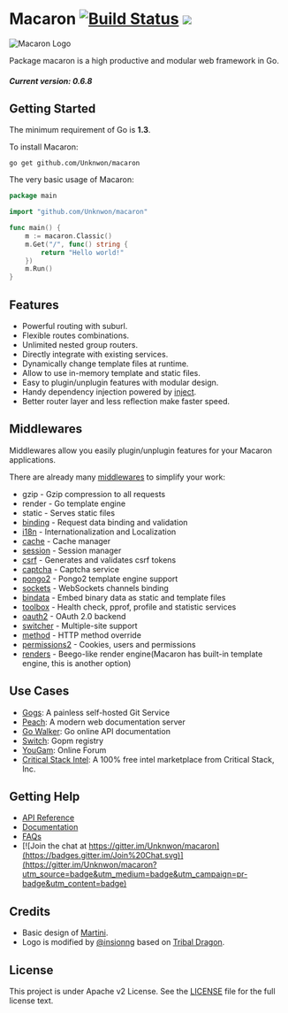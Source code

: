 Macaron [![Build Status](https://drone.io/github.com/Unknwon/macaron/status.png)](https://drone.io/github.com/Unknwon/macaron/latest) [![](http://gocover.io/_badge/github.com/Unknwon/macaron)](http://gocover.io/github.com/Unknwon/macaron)
=======================

![Macaron Logo](https://raw.githubusercontent.com/Unknwon/macaron/master/macaronlogo.png)

Package macaron is a high productive and modular web framework in Go.

##### Current version: 0.6.8

## Getting Started

The minimum requirement of Go is **1.3**.

To install Macaron:

	go get github.com/Unknwon/macaron

The very basic usage of Macaron:

```go
package main

import "github.com/Unknwon/macaron"

func main() {
	m := macaron.Classic()
	m.Get("/", func() string {
		return "Hello world!"
	})
	m.Run()
}
```

## Features

- Powerful routing with suburl.
- Flexible routes combinations.
- Unlimited nested group routers.
- Directly integrate with existing services.
- Dynamically change template files at runtime.
- Allow to use in-memory template and static files.
- Easy to plugin/unplugin features with modular design.
- Handy dependency injection powered by [inject](https://github.com/codegangsta/inject).
- Better router layer and less reflection make faster speed.

## Middlewares

Middlewares allow you easily plugin/unplugin features for your Macaron applications.

There are already many [middlewares](https://github.com/macaron-contrib) to simplify your work:

- gzip - Gzip compression to all requests
- render - Go template engine
- static - Serves static files
- [binding](https://github.com/macaron-contrib/binding) - Request data binding and validation
- [i18n](https://github.com/macaron-contrib/i18n) - Internationalization and Localization
- [cache](https://github.com/macaron-contrib/cache) - Cache manager
- [session](https://github.com/macaron-contrib/session) - Session manager
- [csrf](https://github.com/macaron-contrib/csrf) - Generates and validates csrf tokens
- [captcha](https://github.com/macaron-contrib/captcha) - Captcha service
- [pongo2](https://github.com/macaron-contrib/pongo2) - Pongo2 template engine support
- [sockets](https://github.com/macaron-contrib/sockets) - WebSockets channels binding
- [bindata](https://github.com/macaron-contrib/bindata) - Embed binary data as static and template files
- [toolbox](https://github.com/macaron-contrib/toolbox) - Health check, pprof, profile and statistic services
- [oauth2](https://github.com/macaron-contrib/oauth2) - OAuth 2.0 backend
- [switcher](https://github.com/macaron-contrib/switcher) - Multiple-site support
- [method](https://github.com/macaron-contrib/method) - HTTP method override
- [permissions2](https://github.com/xyproto/permissions2) - Cookies, users and permissions
- [renders](https://github.com/macaron-contrib/renders) - Beego-like render engine(Macaron has built-in template engine, this is another option)

## Use Cases

- [Gogs](http://gogs.io): A painless self-hosted Git Service
- [Peach](http://peachdocs.org): A modern web documentation server
- [Go Walker](https://gowalker.org): Go online API documentation
- [Switch](http://gopm.io): Gopm registry
- [YouGam](http://yougam.com): Online Forum
- [Critical Stack Intel](https://intel.criticalstack.com/): A 100% free intel marketplace from Critical Stack, Inc.

## Getting Help

- [API Reference](https://gowalker.org/github.com/Unknwon/macaron)
- [Documentation](http://go-macaron.com)
- [FAQs](http://go-macaron.com/docs/faqs)
- [![Join the chat at https://gitter.im/Unknwon/macaron](https://badges.gitter.im/Join%20Chat.svg)](https://gitter.im/Unknwon/macaron?utm_source=badge&utm_medium=badge&utm_campaign=pr-badge&utm_content=badge)

## Credits

- Basic design of [Martini](https://github.com/go-martini/martini).
- Logo is modified by [@insionng](https://github.com/insionng) based on [Tribal Dragon](http://xtremeyamazaki.deviantart.com/art/Tribal-Dragon-27005087).

## License

This project is under Apache v2 License. See the [LICENSE](LICENSE) file for the full license text.
